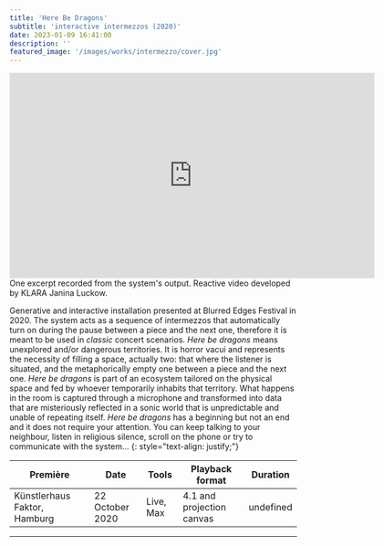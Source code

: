 ```yaml
---
title: 'Here Be Dragons'
subtitle: 'interactive intermezzos (2020)'
date: 2023-01-09 16:41:00
description: ''
featured_image: '/images/works/intermezzo/cover.jpg'
---
```



<iframe src="https://player.vimeo.com/video/787614841" width="640" height="360" frameborder="0" allowfullscreen></iframe>
One excerpt recorded from the system's output. Reactive video developed by KLARA Janina Luckow. 


Generative and interactive installation presented at Blurred Edges Festival in 2020. The system acts as a sequence of intermezzos that automatically turn on during the pause between a piece and the next one, therefore it is meant to be used in _classic_ concert scenarios. _Here be dragons_ means unexplored and/or dangerous territories. It is horror vacui and represents the necessity of filling a space, actually two: that where the listener is situated, and the metaphorically empty one between a piece and the next one. _Here be dragons_ is part of an ecosystem tailored on the physical space and fed by whoever temporarily inhabits that territory. What happens in the room is captured through a microphone and transformed into data that are misteriously reflected in a sonic world that is unpredictable and unable of repeating itself. _Here be dragons_ has a beginning but not an end and it does not require your attention. You can keep talking to your neighbour, listen in religious silence, scroll on the phone or try to communicate with the system...
{: style="text-align: justify;"}


| Première                       | Date              | Tools       | Playback format             | Duration    |
|--------------------------------|-------------------|-------------|-----------------------------|-------------|
| Künstlerhaus Faktor, Hamburg   | 22 October 2020   | Live, Max   | 4.1 and projection canvas   | undefined   |


---